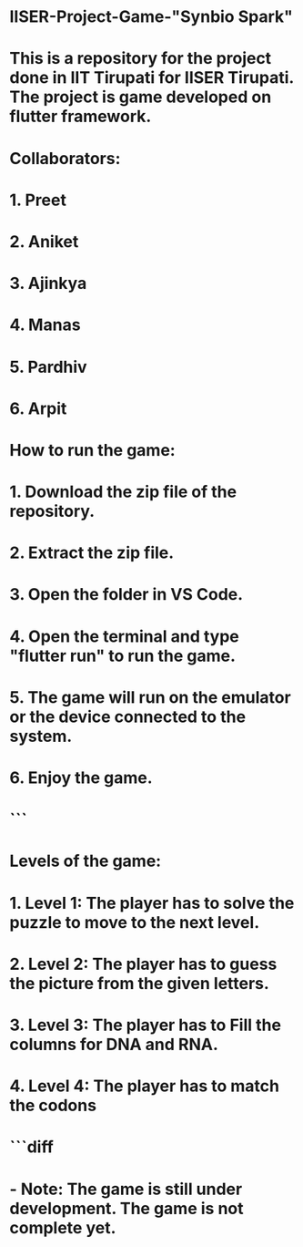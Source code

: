 # IISER-Project-Game-"Synbio Spark"

# This is a repository for the project done in IIT Tirupati for IISER Tirupati. The project is game developed on flutter framework.

# Collaborators:

# 1. Preet

# 2. Aniket

# 3. Ajinkya

# 4. Manas

# 5. Pardhiv

# 6. Arpit

# How to run the game:

# 1. Download the zip file of the repository.

# 2. Extract the zip file.

# 3. Open the folder in VS Code.

# 4. Open the terminal and type "flutter run" to run the game.

# 5. The game will run on the emulator or the device connected to the system.

# 6. Enjoy the game.

# ```

# Levels of the game:

# 1. Level 1: The player has to solve the puzzle to move to the next level.

# 2. Level 2: The player has to guess the picture from the given letters.

# 3. Level 3: The player has to Fill the columns for DNA and RNA.

# 4. Level 4: The player has to match the codons

# ```diff

# - Note: The game is still under development. The game is not complete yet.
